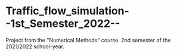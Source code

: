 # Traffic_flow_simulation--1st_Semester_2022--
Project from the "Numerical Methods" course. 2nd semester of the 2021/2022 school-year.
